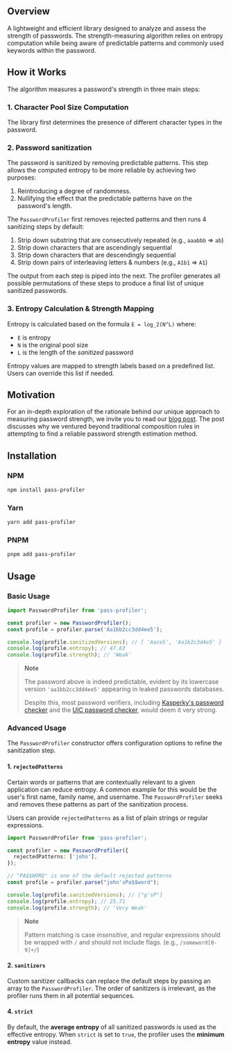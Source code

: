 ## Overview

A lightweight and efficient library designed to analyze and assess the strength of passwords. The strength-measuring algorithm relies on entropy computation while being aware of predictable patterns and commonly used keywords within the password.

## How it Works

The algorithm measures a password's strength in three main steps:

### 1. Character Pool Size Computation

The library first determines the presence of different character types in the password.

### 2. Password sanitization

The password is sanitized by removing predictable patterns. This step allows the computed entropy to be more reliable by achieving two purposes:

1. Reintroducing a degree of randomness.
2. Nullifying the effect that the predictable patterns have on the password's length.

The `PasswordProfiler` first removes rejected patterns and then runs 4 sanitizing steps by default:

1. Strip down substring that are consecutively repeated (e.g., `aaabbb` => `ab`)
2. Strip down characters that are ascendingly sequential
3. Strip down characters that are descendingly sequential
4. Strip down pairs of interleaving letters & numbers (e.g., `A1b1` => `A1`)

The output from each step is piped into the next. The profiler generates all possible permutations of these steps to produce a final list of unique sanitized passwords.

### 3. Entropy Calculation & Strength Mapping

Entropy is calculated based on the formula `E = log_2(N^L)` where:

- `E` is entropy
- `N` is the original pool size
- `L` is the length of the _sanitized_ password

Entropy values are mapped to strength labels based on a predefined list. Users can override this list if needed.

## Motivation

For an in-depth exploration of the rationale behind our unique approach to measuring password strength, we invite you to read our [blog post](https://dev.to/ghamadi/rethinking-password-strength-estimation-beyond-composition-rules-408i). The post discusses why we ventured beyond traditional composition rules in attempting to find a reliable password strength estimation method.

## Installation

### NPM

```bash
npm install pass-profiler
```

### Yarn

```bash
yarn add pass-profiler
```

### PNPM

```bash
pnpm add pass-profiler
```

## Usage

### Basic Usage

```ts
import PasswordProfiler from 'pass-profiler';

const profiler = new PasswordProfiler();
const profile = profiler.parse('Aa1bb2cc3dd4ee5');

console.log(profile.sanitizedVersions); // [ 'Aace5', 'Aa1b2c3d4e5' ]
console.log(profile.entropy); // 47.63
console.log(profile.strength); // 'Weak'
```

> **Note**
>
> The password above is indeed predictable, evident by its lowercase version `'aa1bb2cc3dd4ee5'` appearing in leaked passwords databases.
>
> Despite this, most password verifiers, including [Kasperky's password checker](https://password.kaspersky.com) and the [UIC password checker](https://www.uic.edu/apps/strong-password/), would deem it very strong.

### Advanced Usage

The `PasswordProfiler` constructor offers configuration options to refine the sanitization step.

#### 1. `rejectedPatterns`

Certain words or patterns that are contextually relevant to a given application can reduce entropy. A common example for this would be the user's first name, family name, and username. The `PasswordProfiler` seeks and removes these patterns as part of the sanitization process.

Users can provide `rejectedPatterns` as a list of plain strings or regular expressions.

```ts
import PasswordProfiler from 'pass-profiler';

const profiler = new PasswordProfiler({
  rejectedPatterns: ['john'],
});

// "PA$$WORD" is one of the default rejected patterns
const profile = profiler.parse("john'sPa$$word");

console.log(profile.sanitzedVersions); // ["g'sP"]
console.log(profile.entropy); // 25.71
console.log(profile.strength); // 'Very Weak'
```

> **Note**
>
> Pattern matching is case _insensitive_, and regular expressions should be wrapped with `/` and should not include flags. (e.g., `/someword[0-9]+/`)

#### 2. `sanitizers`

Custom sanitizer callbacks can replace the default steps by passing an array to the `PasswordProfiler`. The order of sanitizers is irrelevant, as the profiler runs them in all potential sequences.

#### 4. `strict`

By default, the **average entropy** of all sanitized passwords is used as the effective entropy. When `strict` is set to `true`, the profiler uses the **minimum entropy** value instead.
